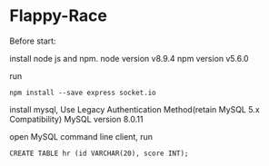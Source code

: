 # Flappy-Race
Before start:

  install node js and npm.
  node version v8.9.4
  npm version v5.6.0
  
  run
  
    npm install --save express socket.io
    
  install mysql, Use Legacy Authentication Method(retain MySQL 5.x Compatibility)
  MySQL version 8.0.11
  
  open MySQL command line client, run
  
    CREATE TABLE hr (id VARCHAR(20), score INT);
